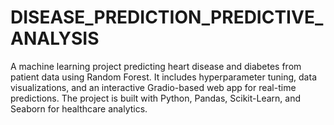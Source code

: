 # DISEASE_PREDICTION_PREDICTIVE_ANALYSIS
A machine learning project predicting heart disease and diabetes from patient data using Random Forest. It includes hyperparameter tuning, data visualizations, and an interactive Gradio-based web app for real-time predictions. The project is built with Python, Pandas, Scikit-Learn, and Seaborn for healthcare analytics.
